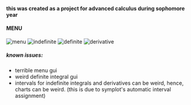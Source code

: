 #### this was created as a project for advanced calculus during sophomore year

#### MENU
![menu](https://i.ibb.co/J2c62pd/1.png)
![indefinite](https://i.ibb.co/RYfyMxp/calc.png)
![definite](https://i.ibb.co/VMj8Bfy/2.png)
![derivative](https://i.ibb.co/fMLdkym/3.png)

##### known issues:
* terrible menu gui
* weird definite integral gui
* intervals for indefinite integrals and derivatives can be weird, hence, charts can be weird. (this is due to symplot's automatic interval assignment)
